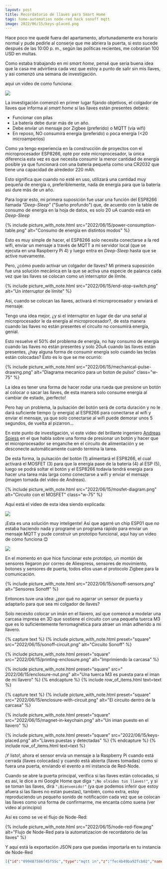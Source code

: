 ```yaml
---
layout: post
title: Recordatorio de llaves para Smart Home
tags: home-automation node-red hack sonoff mqtt
image: 2022/06/15/keys-placed.png
---
```

Hace poco me quedé fuera del apartamento, afortunadamente era horario normal y
pude pedirle al conserje que me abriera la puerta, si esto sucede después de
las 10:00 p. m., según las políticas recientes, me cobrarían 100 USD en multas.

Como estaba trabajando en mi *smart home*, pensé que sería buena idea  que la
casa me advirtiera cada vez que estoy a punto de salir sin mis llaves, y asi
comenzó una semana de investigación.

aqui un video de como funciona:

![](https://youtu.be/D_sBs_NYOe8)

La investigación comenzó en primer lugar fijando objetivos, el colgador de
llaves que informa al *smart home* si las llaves están presentes deberá:

* Funcionar con pilas
* La batería debe durar más de un año.
* Debe envíar un mensaje por Zigbee (preferido) o MQTT (vía wifi)
* En reposo, NO consumirá energía (preferido) o poca energía (<20
microamperios)

Como ya tengo experiencia en la construcción de proyectos con el
microprocesador ESP8266, opté por este microprocesador, la única diferencia
esta vez es que necesita consumir la menor cantidad de energía posible ya que
funcionará con una batería pequeña como una CR2032 que tiene una capacidad de
alrededor 220 mAh.

Esto significa que cuando no esté en uso, utilizará una cantidad muy pequeña de
energía o, preferiblemente, nada de energía para que la batería asi dure más de
un año.

Para lograr esto, mi primera suposición fue usar una función del ESP8266
llamada *"Deep-Sleep"* ("Sueño profundo") que, de acuerdo con la table de
consumo de energía en la hoja de datos, es solo 20 uA cuando está en
*Deep-Sleep*

{%
  include picture_with_note.html
    src="2022/06/15/power-consumption-table.png"
    alt="Consumo de energia en distintos modos"
%}

Esto es muy simple de hacer, el ESP8266 solo necesita conectarse a la red wifi,
envíar un mensaje a través de MQTT a mi servidor local (que se ejecuta en una
Raspberry Pi 4) y luego entra en *Deep-Sleep* hasta que se active nuevamente.

Pero, ¿cómo puedo activar un colgador de llaves? Mi primera suposición fue una
solución mecánica en la que se activa una especie de palanca cada vez que las
llaves se colocan como un interruptor de límite.

{%
  include picture_with_note.html
    src="2022/06/15/end-stop-switch.png"
    alt="Un interruptor de límite"
%}

Asi, cuando se colocan las llaves, activará el microprocesador y enviará el
mensaje.

Tengo una idea mejor, ¿y si el interruptor en lugar de dar una señal al
microprocesador le da energía al microprocesador?, de esta manera cuando las
llaves no están presentes el circuito no consumirá energía, genial.

Esto resuelve el 50% del problema de energía, no hay consumo de energía cuando
las llaves no están presentes y solo 20uA cuando las llaves están presentes,
¿hay alguna forma de consumir energía solo cuando las teclas están colocadas?
Esto es lo que se me ocurrió:

{%
  include picture_with_note.html
    src="2022/06/15/mechanical-pulse-drawing.png"
    alt="Diagrama mecanico para un boton de pulso"
    class="w-75"
%}

La idea es tener una forma de hacer rodar una rueda que presione un botón al
colocar o sacar las llaves, de esta manera solo consume energía al cambiar de
estado, ¡perfecto!

Pero hay un problema, la pulsación del botón será de corta duración y no le
dará suficiente tiempo (y energía) al ESP8266 para conectarse al wifi y enviar
el  mensaje, ya que solo conectarse al wifi puede demorar unos 5 segundos, de
vuelta al pizarron...

En este punto de investigación, vi este video del brillante ingeniero [Andreas
Spiess](https://www.youtube.com/c/AndreasSpiess) en el que habla sobre una
forma de presionar un botón y hacer que el microprocesador se enganche en el
circuito de alimentación y se desconecte automáticamente cuando termina la tarea.

De esta forma, la pulsación del botón (1) alimentará el ESP8266, el cual
activará el MOSFET (3) para que la energía pase de la batería (4) al ESP (5),
luego se podrá soltar el botón y el ESP8266 todavía tendrá energía para hacer
una tarea más larga como conectarse a wifi y enviar el mensaje (imagen tomada
del video de Andreas).

{%
  include picture_with_note.html
    src="2022/06/15/mosfet-diagram.png"
    alt="Circuito con el MOSFET"
    class="w-75"
%}

Aquí está el video de esta idea siendo explicada:

![](https://youtu.be/nbMfb0dIvYc)

¡Esta es una solución muy inteligente! Así que agarré un chip ESP01 que *no*
estaba haciendo nada y programé un programa rápido para enviar un mensaje MQTT
y pude construir un prototipo funcional, aquí hay un video de cómo funciona
:blush:

![](https://youtu.be/L1iz5gWGAso)

En el momento en que hice funcionar este prototipo, un montón de sensores
llegaron por correo de Aliexpress, sensores de movimiento, botones y sensores
de puerta, todos ellos usan el protocolo Zigbee para la comunicación.

{%
  include picture_with_note.html
    src="2022/06/15/sonoff-sensors.png"
    alt="Sensores Sonoff"
%}

Entonces tuve una idea: ¿por qué no agarrar un sensor de puerta y adaptarlo
para que sea mi colgador de llaves?

Solo necesito colocar un imán en el llavero, así que comencé a modelar una
carcasa impresa en 3D que sostiene el circuito con una pequeña tuerca M3 que es
lo suficientemente ferromagnética para atraer un imán adherido a mi llavero.

{% capture text %}
{%
  include picture_with_note.html
    preset="square"
    src="2022/06/15/sonoff-circuit.png"
    alt="Circuito Sonoff"
%}
<!--split-->
{%
  include picture_with_note.html
    preset="square"
    src="2022/06/15/printing-enclosure.png"
    alt="Imprimiendo la carcasa"
%}
<!--split-->
{%
  include picture_with_note.html
    preset="square"
    src=" 2022/06/15/enclosure-nut.png"
    alt="Una tuerca M3 es puesta para el iman de mi llavero"
%}
{% endcapture %}
{% include row_of_items.html text=text %}

{% capture text %}
{%
  include picture_with_note.html
    preset="square"
    src="2022/06/15/enclosure-with-circuit.png"
    alt="El circuito dentro de la carcasa"
%}
<!--split-->
{%
  include picture_with_note.html
    preset="square"
    src="2022/06/15/magnet-in-keychain.png"
    alt="Un iman puesto en el llavero"
%}
<!--split-->
{%
  include picture_with_note.html
    preset="square"
    src="2022/06/15/keys-placed.png"
    alt="Llaves puestas y detectadas"
%}
{% endcapture %}
{% include row_of_items.html text=text %}

¡Y listo!, ahora el sensor envía un mensaje a la Raspberry Pi cuando está
cerrada (llaves colocadas) y cuando está abierta (llaves tomadas) como si fuera
una puerta, enviando el evento a mi instancia de Red-Node.

Cuando se abre la puerta principal, verifica si las llaves están colocadas, si
es así, le dice a mi Google Home que diga `"¡No olvides tus llaves!"`, y si se
toman las llaves, dirá `"¡Bienvenido!"` (ya que podemos inferir que estoy afuera
si las llaves no estan puestas), también, como extra, estoy reproduciendo un
pequeño sonido de notificación cada vez que se colocan las llaves como una
forma de confirmarme, me encanta cómo suena (ver video al principio)

Así es como se ve el flujo de Node-Red:

{%
  include picture_with_note.html
    src="2022/06/15/node-red-flow.png"
    alt="Flujo de Node-Red para la automatizacion de recordatorio de las
    llaves"
%}

Y aquí está la exportación JSON para que puedas importarla en tu instancia de
Node-Red

```json
[{"id":"099487586f45f55c","type":"mqtt in","z":"fec4b49ba92fcb02","name":"","topic":"zigbee2mqtt/main_door_contact_sensor","qos":"2","datatype":"json","broker":"d038737d9ec4f893","nl":false,"rap":true,"rh":0,"inputs":0,"x":190,"y":1360,"wires":[["75fa75f9290d2321","80b2102ecaacff89"]]},{"id":"75fa75f9290d2321","type":"switch","z":"fec4b49ba92fcb02","name":"contact is false","property":"payload.contact","propertyType":"msg","rules":[{"t":"false"}],"checkall":"true","repair":false,"outputs":1,"x":500,"y":1400,"wires":[["96c415c7e6adc921"]]},{"id":"80b2102ecaacff89","type":"switch","z":"fec4b49ba92fcb02","name":"contact is true","property":"payload.contact","propertyType":"msg","rules":[{"t":"true"}],"checkall":"true","repair":false,"outputs":1,"x":500,"y":1360,"wires":[[]]},{"id":"96c415c7e6adc921","type":"api-current-state","z":"fec4b49ba92fcb02","name":"","server":"a7e32585d87233f4","version":3,"outputs":1,"halt_if":"","halt_if_type":"str","halt_if_compare":"is","entity_id":"binary_sensor.main_door_contact_sensor_key_holder_contact","state_type":"str","blockInputOverrides":true,"outputProperties":[{"property":"payload","propertyType":"msg","value":"","valueType":"entityState"},{"property":"data","propertyType":"msg","value":"","valueType":"entity"}],"for":"0","forType":"num","forUnits":"minutes","override_topic":false,"state_location":"payload","override_payload":"msg","entity_location":"data","override_data":"msg","x":870,"y":1400,"wires":[["7a88cbe45a8a0840","e1b158241ac56f2d"]]},{"id":"7a88cbe45a8a0840","type":"switch","z":"fec4b49ba92fcb02","name":"off","property":"payload","propertyType":"msg","rules":[{"t":"eq","v":"off","vt":"str"}],"checkall":"true","repair":false,"outputs":1,"x":1230,"y":1400,"wires":[["5ac241fbc71c819a"]]},{"id":"e1b158241ac56f2d","type":"switch","z":"fec4b49ba92fcb02","name":"on","property":"payload","propertyType":"msg","rules":[{"t":"eq","v":"on","vt":"str"}],"checkall":"true","repair":false,"outputs":1,"x":1230,"y":1460,"wires":[["43963f905f72ddd8"]]},{"id":"5ac241fbc71c819a","type":"api-call-service","z":"fec4b49ba92fcb02","name":"","server":"a7e32585d87233f4","version":5,"debugenabled":false,"domain":"media_player","service":"volume_set","areaId":[],"deviceId":[],"entityId":["media_player.living_room_speaker"],"data":"{\"volume_level\": 1.0}","dataType":"json","mergeContext":"","mustacheAltTags":false,"outputProperties":[],"queue":"none","x":1410,"y":1400,"wires":[["b2af8179aa7c7953"]]},{"id":"43963f905f72ddd8","type":"api-call-service","z":"fec4b49ba92fcb02","name":"","server":"a7e32585d87233f4","version":5,"debugenabled":false,"domain":"media_player","service":"volume_set","areaId":[],"deviceId":[],"entityId":["media_player.living_room_speaker"],"data":"{\"volume_level\": 1.0}","dataType":"json","mergeContext":"","mustacheAltTags":false,"outputProperties":[],"queue":"none","x":1410,"y":1460,"wires":[["58259eec96fc6553"]]},{"id":"b2af8179aa7c7953","type":"api-call-service","z":"fec4b49ba92fcb02","name":"Joe, Don't forget your keys!","server":"a7e32585d87233f4","version":5,"debugenabled":false,"domain":"tts","service":"google_translate_say","areaId":[],"deviceId":[],"entityId":["media_player.living_room_speaker"],"data":"{\t   \"message\":\"Joe, Don't forget your keys!\",\t   \"cache\": \"true\"\t}","dataType":"jsonata","mergeContext":"","mustacheAltTags":false,"outputProperties":[],"queue":"none","x":1700,"y":1400,"wires":[[]]},{"id":"58259eec96fc6553","type":"api-call-service","z":"fec4b49ba92fcb02","name":"Welcome!","server":"a7e32585d87233f4","version":5,"debugenabled":false,"domain":"tts","service":"google_translate_say","areaId":[],"deviceId":[],"entityId":["media_player.living_room_speaker"],"data":"{\t   \"message\":\"Welcome!\",\t   \"cache\": \"true\"\t}","dataType":"jsonata","mergeContext":"","mustacheAltTags":false,"outputProperties":[],"queue":"none","x":1640,"y":1460,"wires":[[]]},{"id":"376c8512cb3712ff","type":"mqtt in","z":"fec4b49ba92fcb02","name":"","topic":"zigbee2mqtt/main_door_contact_sensor_key_holder","qos":"2","datatype":"json","broker":"d038737d9ec4f893","nl":false,"rap":true,"rh":0,"inputs":0,"x":230,"y":1480,"wires":[["4486b9ce45a6f9c2"]]},{"id":"4486b9ce45a6f9c2","type":"switch","z":"fec4b49ba92fcb02","name":"contact is true","property":"payload.contact","propertyType":"msg","rules":[{"t":"true"}],"checkall":"true","repair":false,"outputs":1,"x":520,"y":1480,"wires":[["fc1a27b69e93bc3f"]]},{"id":"fc1a27b69e93bc3f","type":"reusable","z":"fec4b49ba92fcb02","name":"","target":"set media player idle","outputs":1,"x":720,"y":1480,"wires":[["6f8a259d3efb8e8a"]]},{"id":"6f8a259d3efb8e8a","type":"api-call-service","z":"fec4b49ba92fcb02","name":"notification_sound.wav","server":"a7e32585d87233f4","version":5,"debugenabled":false,"domain":"media_player","service":"play_media","areaId":[],"deviceId":[],"entityId":["media_player.living_room_speaker"],"data":"{\"media_content_id\":\"http://192.168.1.80/notification_sound.wav\",\"media_content_type\":\"audio/mp3\"}","dataType":"json","mergeContext":"","mustacheAltTags":false,"outputProperties":[],"queue":"none","x":940,"y":1480,"wires":[[]]},{"id":"d038737d9ec4f893","type":"mqtt-broker","name":"","broker":"mosquitto","port":"1883","clientid":"","autoConnect":true,"usetls":false,"protocolVersion":"4","keepalive":"60","cleansession":true,"birthTopic":"","birthQos":"0","birthPayload":"","birthMsg":{},"closeTopic":"","closeQos":"0","closePayload":"","closeMsg":{},"willTopic":"","willQos":"0","willPayload":"","willMsg":{},"sessionExpiry":""},{"id":"a7e32585d87233f4","type":"server","name":"Home Assistant","version":2,"addon":false,"rejectUnauthorizedCerts":true,"ha_boolean":"y|yes|true|on|home|open","connectionDelay":true,"cacheJson":true,"heartbeat":false,"heartbeatInterval":"30"}]
```
